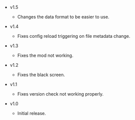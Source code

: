 - v1.5
  - Changes the data format to be easier to use.

- v1.4
  - Fixes config reload triggering on file metadata change.

- v1.3
  - Fixes the mod not working.

- v1.2
  - Fixes the black screen.

- v1.1
  - Fixes version check not working properly.

- v1.0
  - Initial release.
